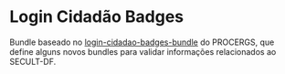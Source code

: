 Login Cidadão Badges
====================

Bundle baseado no [login-cidadao-badges-bundle]() do PROCERGS, que define alguns novos bundles para validar informações relacionados
ao SECULT-DF.
